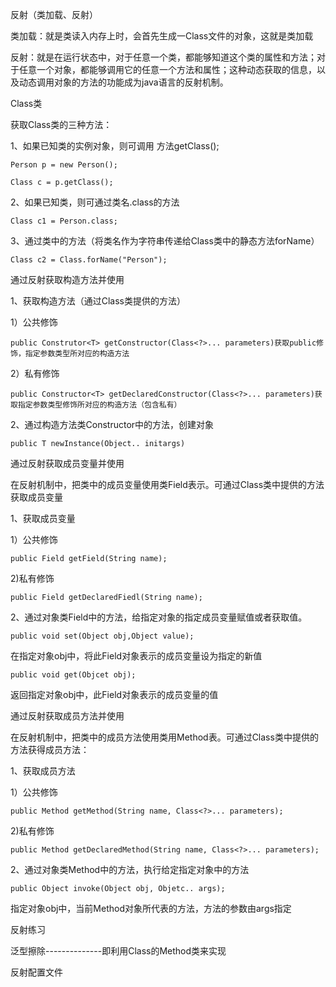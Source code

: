 反射（类加载、反射）

类加载：就是类读入内存上时，会首先生成一Class文件的对象，这就是类加载

反射：就是在运行状态中，对于任意一个类，都能够知道这个类的属性和方法；对于任意一个对象，都能够调用它的任意一个方法和属性；这种动态获取的信息，以及动态调用对象的方法的功能成为java语言的反射机制。

Class类

获取Class类的三种方法：

1、如果已知类的实例对象，则可调用 方法getClass();

`Person p = new Person();`

`Class c = p.getClass();`

2、如果已知类，则可通过类名.class的方法

`Class c1 = Person.class;`

3、通过类中的方法（将类名作为字符串传递给Class类中的静态方法forName）

`Class c2 = Class.forName("Person");`



通过反射获取构造方法并使用

1、获取构造方法（通过Class类提供的方法）

1）公共修饰

`public Construtor<T> getConstructor(Class<?>... parameters)获取public修饰，指定参数类型所对应的构造方法`

2）私有修饰

`public Constructor<T> getDeclaredConstructor(Class<?>... parameters)获取指定参数类型修饰所对应的构造方法（包含私有）`

2、通过构造方法类Constructor中的方法，创建对象

`public T newInstance(Object.. initargs)`



通过反射获取成员变量并使用

在反射机制中，把类中的成员变量使用类Field表示。可通过Class类中提供的方法获取成员变量

1、获取成员变量

1）公共修饰

`public Field getField(String name);`

2)私有修饰

`public Field getDeclaredFiedl(String name);`

2、通过对象类Field中的方法，给指定对象的指定成员变量赋值或者获取值。

`public void set(Object obj,Object value);`

在指定对象obj中，将此Field对象表示的成员变量设为指定的新值

`public void get(Objcet obj);`

返回指定对象obj中，此Field对象表示的成员变量的值



通过反射获取成员方法并使用

在反射机制中，把类中的成员方法使用类用Method表。可通过Class类中提供的方法获得成员方法：

1、获取成员方法

1）公共修饰

`public Method getMethod(String name, Class<?>... parameters);`

2)私有修饰

`public Method getDeclaredMethod(String name, Class<?>... parameters);`



2、通过对象类Method中的方法，执行给定指定对象中的方法

`public Object invoke(Object obj, Objetc.. args);`

指定对象obj中，当前Method对象所代表的方法，方法的参数由args指定



反射练习

泛型擦除--------------即利用Class的Method类来实现

反射配置文件